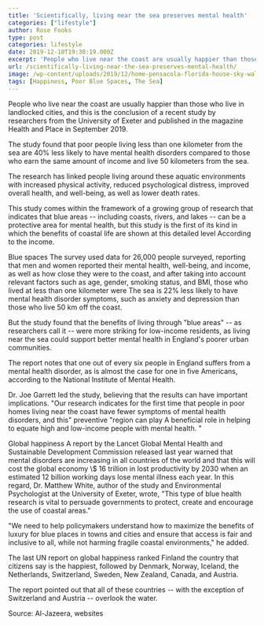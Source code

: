 ```yaml
---
title: 'Scientifically, living near the sea preserves mental health'
categories: ["lifestyle"]
author: Rose Fooks
type: post
categories: lifestyle
date: 2019-12-10T19:30:19.000Z
excerpt: 'People who live near the coast are usually happier than those who live in landlocked cities, and this is the conclusion of a recent study by researchers'
url: /scientifically-living-near-the-sea-preserves-mental-health/
image: /wp-content/uploads/2019/12/home-pensacola-florida-house-sky-wallpaper-preview.jpg
tags: [Happiness, Poor Blue Spaces, The Sea]
---
```


People who live near the coast are usually happier than those who live in landlocked cities, and this is the conclusion of a recent study by researchers from the University of Exeter and published in the magazine Health and Place in September 2019.

The study found that poor people living less than one kilometer from the sea are 40% less likely to have mental health disorders compared to those who earn the same amount of income and live 50 kilometers from the sea.

The research has linked people living around these aquatic environments with increased physical activity, reduced psychological distress, improved overall health, and well-being, as well as lower death rates.

This study comes within the framework of a growing group of research that indicates that blue areas -- including coasts, rivers, and lakes -- can be a protective area for mental health, but this study is the first of its kind in which the benefits of coastal life are shown at this detailed level According to the income.

Blue spaces
The survey used data for 26,000 people surveyed, reporting that men and women reported their mental health, well-being, and income, as well as how close they were to the coast, and after taking into account relevant factors such as age, gender, smoking status, and BMI, those who lived at less than one kilometer were The sea is 22% less likely to have mental health disorder symptoms, such as anxiety and depression than those who live 50 km off the coast.

But the study found that the benefits of living through "blue areas" -- as researchers call it -- were more striking for low-income residents, as living near the sea could support better mental health in England's poorer urban communities.

The report notes that one out of every six people in England suffers from a mental health disorder, as is almost the case for one in five Americans, according to the National Institute of Mental Health.

Dr. Joe Garrett led the study, believing that the results can have important implications. "Our research indicates for the first time that people in poor homes living near the coast have fewer symptoms of mental health disorders, and this" preventive "region can play A beneficial role in helping to equate high and low-income people with mental health. "

Global happiness
A report by the Lancet Global Mental Health and Sustainable Development Commission released last year warned that mental disorders are increasing in all countries of the world and that this will cost the global economy \\$ 16 trillion in lost productivity by 2030 when an estimated 12 billion working days lose mental illness each year.
In this regard, Dr. Matthew White, author of the study and Environmental Psychologist at the University of Exeter, wrote, "This type of blue health research is vital to persuade governments to protect, create and encourage the use of coastal areas."

"We need to help policymakers understand how to maximize the benefits of luxury for blue places in towns and cities and ensure that access is fair and inclusive to all, while not harming fragile coastal environments," he added.

The last UN report on global happiness ranked Finland the country that citizens say is the happiest, followed by Denmark, Norway, Iceland, the Netherlands, Switzerland, Sweden, New Zealand, Canada, and Austria.

The report pointed out that all of these countries -- with the exception of Switzerland and Austria -- overlook the water.

Source: Al-Jazeera, websites
